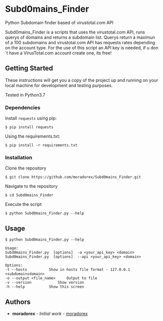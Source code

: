 # Subd0mains_Finder
Python Subdomain finder based of virustotal.com API

Subd0mains_Finder is a scripts that uses the virustotal.com API, runs querys of domains and returns a subdomain list.
Querys return a maximun of a 100 subdomains and virustotal.com API has requests rates depending on the account type.
For the use of this script an API key is needed, if u don´t have a VirusTotal.com account create one, its free! 

## Getting Started
These instructions will get you a copy of the project up and running on your local machine for development and testing purposes.

Tested in Python3.7

### Dependencies
Install `requests` using pip:
```
$ pip install requests
```
Using the requirements.txt:
```
$ pip install -r requirements.txt
````

### Installation
Clone the repository
```
$ git clone https://github.com/moradorex/Subd0mains_Finder.git
```
Navigate to the repository
```
$ cd Subd0mains_Finder
```
Execute the script
```
$ python Subd0mains_Finder.py --help
```

## Usage

```
$ python Subd0mains_Finder.py --help

Usage:
Subd0mains_Finder.py  [options]  -a <your_api_key> <domain>
Subd0mains_Finder.py  [options]  --api <your_api_key> <domain>
  
Options:
-t --hosts			Show in hosts file format - 127.0.0.1	<subdomainsdomain>
-o --output <file_name>		Output to file
-v --version			Show version
-h --help			Show this screen
```
  
## Authors

* **moradorex** - *Initial work* - [moradorex](https://github.com/moradorex)
